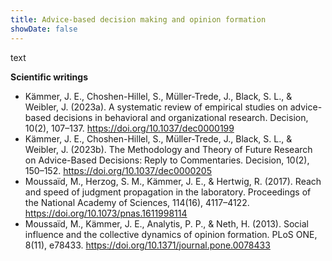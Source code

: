 ```yaml
---
title: Advice-based decision making and opinion formation
showDate: false
---
```


text

<!--more-->

**Scientific writings**

- Kämmer, J. E., Choshen-Hillel, S., Müller-Trede, J., Black, S. L., & Weibler, J. (2023a). A systematic review of empirical studies on advice-based decisions in behavioral and organizational research. Decision, 10(2), 107–137. https://doi.org/10.1037/dec0000199
- Kämmer, J. E., Choshen-Hillel, S., Müller-Trede, J., Black, S. L., & Weibler, J. (2023b). The Methodology and Theory of Future Research on Advice-Based Decisions: Reply to Commentaries. Decision, 10(2), 150–152. https://doi.org/10.1037/dec0000205
- Moussaïd, M., Herzog, S. M., Kämmer, J. E., & Hertwig, R. (2017). Reach and speed of judgment propagation in the laboratory. Proceedings of the National Academy of Sciences, 114(16), 4117–4122. https://doi.org/10.1073/pnas.1611998114
- Moussaïd, M., Kämmer, J. E., Analytis, P. P., & Neth, H. (2013). Social influence and the collective dynamics of opinion formation. PLoS ONE, 8(11), e78433. https://doi.org/10.1371/journal.pone.0078433
